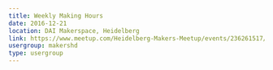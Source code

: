 ```yaml
---
title: Weekly Making Hours
date: 2016-12-21
location: DAI Makerspace, Heidelberg
link: https://www.meetup.com/Heidelberg-Makers-Meetup/events/236261517/
usergroup: makershd
type: usergroup
---
```

